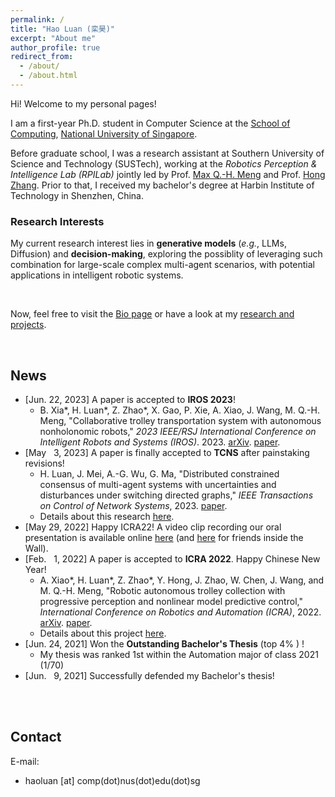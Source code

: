 ```yaml
---
permalink: /
title: "Hao Luan (栾昊)"
excerpt: "About me"
author_profile: true
redirect_from: 
  - /about/
  - /about.html
---
```



Hi! Welcome to my personal pages!

I am a first-year Ph.D. student in Computer Science at the [School of Computing](https://www.comp.nus.edu.sg/), [National University of Singapore](https://nus.edu.sg/).   

Before graduate school, I was a research assistant at Southern University of Science and Technology (SUSTech), working at the *Robotics Perception & Intelligence Lab (RPILab)* jointly led by Prof. [Max Q.-H. Meng](https://www.ee.cuhk.edu.hk/~qhmeng/about.html) and Prof. [Hong Zhang](https://webdocs.cs.ualberta.ca/~zhang/index.html). 
Prior to that, I received my bachelor's degree at Harbin Institute of Technology in Shenzhen, China. 

### Research Interests 

My current research interest lies in **generative models** (*e.g.*, LLMs, Diffusion) and **decision-making**, exploring the possiblity of leveraging such combination for large-scale complex multi-agent scenarios, with potential applications in intelligent robotic systems. 
<!-- My research interests lie in the safe and intelligent decision-making for robotic systems, with a particular interest in multi-agent/-robot systems.  -->
<!-- For now, I am interested in tackling decision-making problems from a game-theoretic perspective. -->

<br/>

Now, feel free to visit the [Bio page](/cv/) or have a look at my [research and projects](/projects/).  

<br/>


## News

-   [Jun. 22, 2023] A paper is accepted to **IROS 2023**! 
    -   B. Xia\*, H. Luan\*, Z. Zhao\*, X. Gao, P. Xie, A. Xiao, J. Wang, M. Q.-H. Meng, &quot;Collaborative trolley transportation system with autonomous nonholonomic robots,&quot; <i>2023 IEEE/RSJ International Conference on Intelligent Robots and Systems (IROS)</i>. 2023. 
    [arXiv](https://arxiv.org/abs/2303.06624).
    [paper](/publication/xia-collaborative-IROS2023/).
-   [May &nbsp;&nbsp;3, 2023] A paper is finally accepted to **TCNS** after painstaking revisions! 
    -   H. Luan, J. Mei, A.-G. Wu, G. Ma, "Distributed constrained consensus of multi-agent systems with uncertainties and disturbances under switching directed graphs," *IEEE Transactions on Control of Network Systems*, 2023. [paper](/publication/luan-distributed-2023/). 
    -   Details about this research [here](/cameras/). 
-   [May  29, 2022] Happy ICRA22! A video clip recording our oral presentation is available online [here](https://youtu.be/eTFTHZl3qT4) (and [here](https://www.bilibili.com/video/BV1aA4y1d7Lb/?vd_source=59e43de47c7f6b97785ca3bfa36d97c8) for friends inside the Wall). 
-   [Feb. &nbsp;&nbsp;1, 2022] A paper is accepted to **ICRA 2022**. Happy Chinese New Year!
    -   A. Xiao\*, H. Luan\*, Z. Zhao\*, Y. Hong, J. Zhao, W. Chen, J. Wang, and M. Q.-H. Meng, "Robotic autonomous trolley collection with progressive perception and nonlinear model predictive control," *International Conference on Robotics and Automation (ICRA)*, 2022. 
    [arXiv](https://arxiv.org/abs/2110.06648). 
    [paper](/publication/xiao-robotic-ICRA2022/). 
    -   Details about this project [here](/trolley-collection/). 
-   [Jun. 24, 2021] Won the **Outstanding Bachelor's Thesis** (top 4% ) ! 
    -   My thesis was ranked 1st within the Automation major of class 2021 (1/70) 
-   [Jun. &nbsp;&nbsp;9, 2021] Successfully defended my Bachelor's thesis!

<br/>
<br/>

## Contact

E-mail: 
-   haoluan \[at\] comp(dot)nus(dot)edu(dot)sg


<!-- Office: 
-   Rm. 423, South Tower, College of Engineering  
    1088 Xueyuan Ave., Shenzhen 518055, China   -->




<!--

This is the front page of a website that is powered by the [academicpages template](https://github.com/academicpages/academicpages.github.io) and hosted on GitHub pages. [GitHub pages](https://pages.github.com) is a free service in which websites are built and hosted from code and data stored in a GitHub repository, automatically updating when a new commit is made to the respository. This template was forked from the [Minimal Mistakes Jekyll Theme](https://mmistakes.github.io/minimal-mistakes/) created by Michael Rose, and then extended to support the kinds of content that academics have: publications, talks, teaching, a portfolio, blog posts, and a dynamically-generated CV. You can fork [this repository](https://github.com/academicpages/academicpages.github.io) right now, modify the configuration and markdown files, add your own PDFs and other content, and have your own site for free, with no ads! An older version of this template powers my own personal website at [stuartgeiger.com](http://stuartgeiger.com), which uses [this Github repository](https://github.com/staeiou/staeiou.github.io).

A data-driven personal website
======
Like many other Jekyll-based GitHub Pages templates, academicpages makes you separate the website's content from its form. The content & metadata of your website are in structured markdown files, while various other files constitute the theme, specifying how to transform that content & metadata into HTML pages. You keep these various markdown (.md), YAML (.yml), HTML, and CSS files in a public GitHub repository. Each time you commit and push an update to the repository, the [GitHub pages](https://pages.github.com/) service creates static HTML pages based on these files, which are hosted on GitHub's servers free of charge.

Many of the features of dynamic content management systems (like Wordpress) can be achieved in this fashion, using a fraction of the computational resources and with far less vulnerability to hacking and DDoSing. You can also modify the theme to your heart's content without touching the content of your site. If you get to a point where you've broken something in Jekyll/HTML/CSS beyond repair, your markdown files describing your talks, publications, etc. are safe. You can rollback the changes or even delete the repository and start over -- just be sure to save the markdown files! Finally, you can also write scripts that process the structured data on the site, such as [this one](https://github.com/academicpages/academicpages.github.io/blob/master/talkmap.ipynb) that analyzes metadata in pages about talks to display [a map of every location you've given a talk](https://academicpages.github.io/talkmap.html).

Getting started
======
1. Register a GitHub account if you don't have one and confirm your e-mail (required!)
1. Fork [this repository](https://github.com/academicpages/academicpages.github.io) by clicking the "fork" button in the top right. 
1. Go to the repository's settings (rightmost item in the tabs that start with "Code", should be below "Unwatch"). Rename the repository "[your GitHub username].github.io", which will also be your website's URL.
1. Set site-wide configuration and create content & metadata (see below -- also see [this set of diffs](http://archive.is/3TPas) showing what files were changed to set up [an example site](https://getorg-testacct.github.io) for a user with the username "getorg-testacct")
1. Upload any files (like PDFs, .zip files, etc.) to the files/ directory. They will appear at https://[your GitHub username].github.io/files/example.pdf.  
1. Check status by going to the repository settings, in the "GitHub pages" section

Site-wide configuration
------
The main configuration file for the site is in the base directory in [_config.yml](https://github.com/academicpages/academicpages.github.io/blob/master/_config.yml), which defines the content in the sidebars and other site-wide features. You will need to replace the default variables with ones about yourself and your site's github repository. The configuration file for the top menu is in [_data/navigation.yml](https://github.com/academicpages/academicpages.github.io/blob/master/_data/navigation.yml). For example, if you don't have a portfolio or blog posts, you can remove those items from that navigation.yml file to remove them from the header. 

Create content & metadata
------
For site content, there is one markdown file for each type of content, which are stored in directories like _publications, _talks, _posts, _teaching, or _pages. For example, each talk is a markdown file in the [_talks directory](https://github.com/academicpages/academicpages.github.io/tree/master/_talks). At the top of each markdown file is structured data in YAML about the talk, which the theme will parse to do lots of cool stuff. The same structured data about a talk is used to generate the list of talks on the [Talks page](https://academicpages.github.io/talks), each [individual page](https://academicpages.github.io/talks/2012-03-01-talk-1) for specific talks, the talks section for the [CV page](https://academicpages.github.io/cv), and the [map of places you've given a talk](https://academicpages.github.io/talkmap.html) (if you run this [python file](https://github.com/academicpages/academicpages.github.io/blob/master/talkmap.py) or [Jupyter notebook](https://github.com/academicpages/academicpages.github.io/blob/master/talkmap.ipynb), which creates the HTML for the map based on the contents of the _talks directory).

**Markdown generator**

I have also created [a set of Jupyter notebooks](https://github.com/academicpages/academicpages.github.io/tree/master/markdown_generator
) that converts a CSV containing structured data about talks or presentations into individual markdown files that will be properly formatted for the academicpages template. The sample CSVs in that directory are the ones I used to create my own personal website at stuartgeiger.com. My usual workflow is that I keep a spreadsheet of my publications and talks, then run the code in these notebooks to generate the markdown files, then commit and push them to the GitHub repository.

How to edit your site's GitHub repository
------
Many people use a git client to create files on their local computer and then push them to GitHub's servers. If you are not familiar with git, you can directly edit these configuration and markdown files directly in the github.com interface. Navigate to a file (like [this one](https://github.com/academicpages/academicpages.github.io/blob/master/_talks/2012-03-01-talk-1.md) and click the pencil icon in the top right of the content preview (to the right of the "Raw | Blame | History" buttons). You can delete a file by clicking the trashcan icon to the right of the pencil icon. You can also create new files or upload files by navigating to a directory and clicking the "Create new file" or "Upload files" buttons. 

Example: editing a markdown file for a talk
![Editing a markdown file for a talk](/images/editing-talk.png)

For more info
------
More info about configuring academicpages can be found in [the guide](https://academicpages.github.io/markdown/). The [guides for the Minimal Mistakes theme](https://mmistakes.github.io/minimal-mistakes/docs/configuration/) (which this theme was forked from) might also be helpful.

-->

